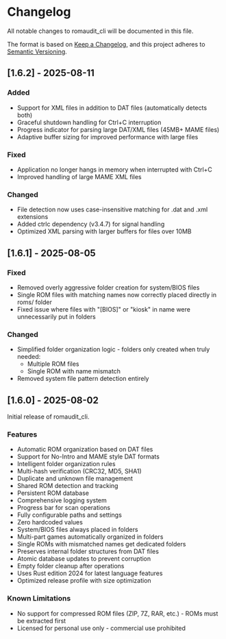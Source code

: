 # Changelog

All notable changes to romaudit_cli will be documented in this file.

The format is based on [Keep a Changelog](https://keepachangelog.com/en/1.0.0/),
and this project adheres to [Semantic Versioning](https://semver.org/spec/v2.0.0.html).

## [1.6.2] - 2025-08-11

### Added
- Support for XML files in addition to DAT files (automatically detects both)
- Graceful shutdown handling for Ctrl+C interruption
- Progress indicator for parsing large DAT/XML files (45MB+ MAME files)
- Adaptive buffer sizing for improved performance with large files

### Fixed
- Application no longer hangs in memory when interrupted with Ctrl+C
- Improved handling of large MAME XML files

### Changed
- File detection now uses case-insensitive matching for .dat and .xml extensions
- Added ctrlc dependency (v3.4.7) for signal handling
- Optimized XML parsing with larger buffers for files over 10MB

## [1.6.1] - 2025-08-05

### Fixed
- Removed overly aggressive folder creation for system/BIOS files
- Single ROM files with matching names now correctly placed directly in roms/ folder
- Fixed issue where files with "[BIOS]" or "kiosk" in name were unnecessarily put in folders

### Changed
- Simplified folder organization logic - folders only created when truly needed:
  - Multiple ROM files
  - Single ROM with name mismatch
- Removed system file pattern detection entirely

## [1.6.0] - 2025-08-02

Initial release of romaudit_cli.

### Features

- Automatic ROM organization based on DAT files
- Support for No-Intro and MAME style DAT formats
- Intelligent folder organization rules
- Multi-hash verification (CRC32, MD5, SHA1)
- Duplicate and unknown file management
- Shared ROM detection and tracking
- Persistent ROM database
- Comprehensive logging system
- Progress bar for scan operations
- Fully configurable paths and settings
- Zero hardcoded values
- System/BIOS files always placed in folders
- Multi-part games automatically organized in folders
- Single ROMs with mismatched names get dedicated folders
- Preserves internal folder structures from DAT files
- Atomic database updates to prevent corruption
- Empty folder cleanup after operations
- Uses Rust edition 2024 for latest language features
- Optimized release profile with size optimization

### Known Limitations

- No support for compressed ROM files (ZIP, 7Z, RAR, etc.) - ROMs must be extracted first
- Licensed for personal use only - commercial use prohibited
